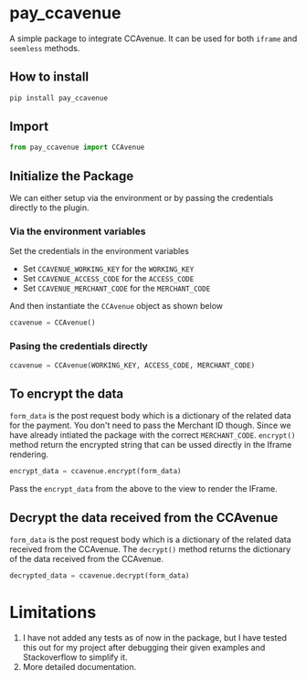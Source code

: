 # pay_ccavenue

A simple package to integrate CCAvenue. It can be used for both `iframe` and `seemless` methods.

## How to install

```bash
pip install pay_ccavenue
```

## Import

```python
from pay_ccavenue import CCAvenue
```

## Initialize the Package

We can either setup via the environment or by passing the credentials directly to the plugin.

### Via the environment variables

Set the credentials in the environment variables

- Set `CCAVENUE_WORKING_KEY` for the `WORKING_KEY`
- Set `CCAVENUE_ACCESS_CODE` for the `ACCESS_CODE`
- Set `CCAVENUE_MERCHANT_CODE` for the `MERCHANT_CODE`

And then instantiate the `CCAvenue` object as shown below

```python
ccavenue = CCAvenue()
```

### Pasing the credentials directly

```python
ccavenue = CCAvenue(WORKING_KEY, ACCESS_CODE, MERCHANT_CODE)
```

## To encrypt the data

`form_data` is the post request body which is a dictionary of the related data for the payment. You don't need to pass the Merchant ID though. Since we have already intiated the package with the correct `MERCHANT_CODE`. `encrypt()` method return the encrypted string that can be ussed directly in the Iframe rendering.

```python
encrypt_data = ccavenue.encrypt(form_data)
```

Pass the `encrypt_data` from the above to the view to render the IFrame.

## Decrypt the data received from the CCAvenue

`form_data` is the post request body which is a dictionary of the related data received from the CCAvenue. The `decrypt()` method returns the dictionary of the data received from the CCAvenue.

```python
decrypted_data = ccavenue.decrypt(form_data)
```

# Limitations

1. I have not added any tests as of now in the package, but I have tested this out for my project after debugging their given examples and Stackoverflow to simplify it.
2. More detailed documentation.
